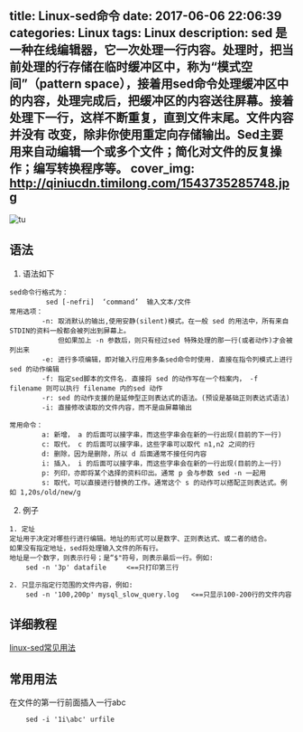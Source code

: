 title: Linux-sed命令
date: 2017-06-06 22:06:39
categories: Linux
tags: Linux
description: sed 是一种在线编辑器，它一次处理一行内容。处理时，把当前处理的行存储在临时缓冲区中，称为“模式空间”（pattern space），接着用sed命令处理缓冲区中的内容，处理完成后，把缓冲区的内容送往屏幕。接着处理下一行，这样不断重复，直到文件末尾。文件内容并没有 改变，除非你使用重定向存储输出。Sed主要用来自动编辑一个或多个文件；简化对文件的反复操作；编写转换程序等。
cover_img: http://qiniucdn.timilong.com/1543735285748.jpg
---

![tu](http://qiniucdn.timilong.com/1543735285748.jpg)

## 语法

1. 语法如下
```
sed命令行格式为：
         sed [-nefri]  ‘command’  输入文本/文件
常用选项：
        -n: 取消默认的输出,使用安静(silent)模式。在一般 sed 的用法中，所有来自 STDIN的资料一般都会被列出到屏幕上。
            但如果加上 -n 参数后，则只有经过sed 特殊处理的那一行(或者动作)才会被列出来
        -e: 进行多项编辑，即对输入行应用多条sed命令时使用. 直接在指令列模式上进行 sed 的动作编辑
        -f: 指定sed脚本的文件名. 直接将 sed 的动作写在一个档案内， -f filename 则可以执行 filename 内的sed 动作
        -r: sed 的动作支援的是延伸型正则表达式的语法。(预设是基础正则表达式语法)
        -i: 直接修改读取的文件内容，而不是由屏幕输出      

常用命令：
        a: 新增， a 的后面可以接字串，而这些字串会在新的一行出现(目前的下一行)
        c: 取代， c 的后面可以接字串，这些字串可以取代 n1,n2 之间的行
        d: 删除，因为是删除，所以 d 后面通常不接任何内容
        i: 插入， i 的后面可以接字串，而这些字串会在新的一行出现(目前的上一行)
        p: 列印，亦即将某个选择的资料印出。通常 p 会与参数 sed -n 一起用
        s: 取代，可以直接进行替换的工作。通常这个 s 的动作可以搭配正则表达式。例如 1,20s/old/new/g 
```

2. 例子
```
1. 定址
定址用于决定对哪些行进行编辑。地址的形式可以是数字、正则表达式、或二者的结合。
如果没有指定地址，sed将处理输入文件的所有行。
地址是一个数字，则表示行号；是“$"符号，则表示最后一行。例如: 
    sed -n '3p' datafile     <==只打印第三行

2. 只显示指定行范围的文件内容，例如:
    sed -n '100,200p' mysql_slow_query.log   <==只显示100-200行的文件内容
```

## 详细教程

[linux-sed常见用法](http://www.cnblogs.com/emanlee/archive/2013/09/07/3307642.html)

## 常用用法

在文件的第一行前面插入一行abc
```
    sed -i '1i\abc' urfile 
```
